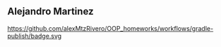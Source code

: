 ## Alejandro Martinez
https://github.com/alexMtzRivero/OOP_homeworks/workflows/gradle-publish/badge.svg
    
